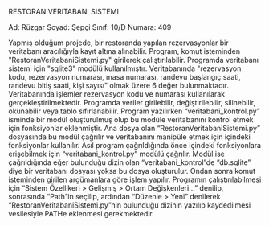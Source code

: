 RESTORAN VERITABANI SISTEMI
 
Ad: Rüzgar
Soyad: Şepçi
Sınıf: 10/D
Numara: 409 

Yapmış olduğum projede, bir restoranda yapılan rezervasyonlar bir veritabanı aracılığıyla kayıt altına alınabilir. Program, komut isteminden "RestoranVeritabaniSistemi.py" girilerek çalıştırılabilir. Programda veritabanı sistemi için "sqlite3" modülü kullanılmıştır. Veritabanında "rezervasyon kodu, rezervasyon numarası, masa numarası, randevu başlangıç saati, randevu bitiş saati, kişi sayısı" olmak üzere 6 değer bulunmaktadır. Veritabanında işlemler rezervasyon kodu ve numarası kullanılarak gerçekleştirilmektedir. Programda veriler girilebilir, değiştirilebilir, silinebilir, okunabilir veya tablo sıfırlanabilir.
Program yazılırken “veritabani_kontrol.py” isminde bir modül oluşturulmuş olup bu modüle veritabanını kontrol etmek için fonksiyonlar eklenmiştir. Ana dosya olan “RestoranVeritabaniSistemi.py” dosyasında bu modül çağrılır ve veritabanını manipüle etmek için içindeki fonksiyonlar kullanılır.
Asıl program çağrıldığında önce içindeki fonksiyonlara erişebilmek için “veritabani_kontrol.py” modülü çağrılır. Modül ise çağrıldığında eğer bulunduğu dizin olan “veritabani_kontrol”de “db.sqlite” diye bir veritabanı dosyası yoksa bu dosya oluşturulur. Ondan sonra komut isteminden girilen argümanlara göre işlem yapılır.
Programın çalıştırılabilmesi için “Sistem Özellikeri > Gelişmiş > Ortam Değişkenleri…” denilip, sonrasında “Path”in seçilip, ardından “Düzenle > Yeni” denilerek “RestoranVeritabaniSistemi.py”nin bulunduğu dizinin yazılıp kaydedilmesi vesilesiyle PATHe eklenmesi gerekmektedir.
